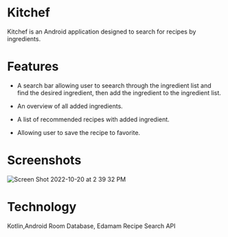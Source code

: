 # Kitchef

Kitchef is an Android application designed to search for recipes by ingredients. 

# Features

* A search bar allowing user to seearch through the ingredient list and find the desired ingredient,
then add the ingredient to the ingredient list.

* An overview of all added ingredients.

* A list of recommended recipes with added ingredient.

* Allowing user to save the recipe to favorite.

# Screenshots
![Screen Shot 2022-10-20 at 2 39 32 PM](https://user-images.githubusercontent.com/73407491/197031118-4e50244d-3501-4506-9528-f366adce9716.png)

# Technology 
Kotlin,Android Room Database, 
Edamam Recipe Search API
